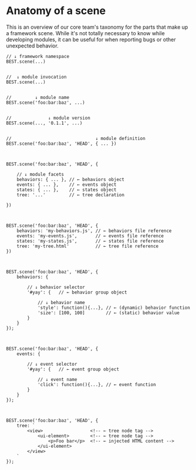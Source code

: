 # Anatomy of a scene

This is an overview of our core team's taxonomy for the parts that make up a framework scene. While it's not totally necessary to know while developing modules, it can be useful for when reporting bugs or other unexpected behavior.


    // ↓ framework namespace
    BEST.scene(...)


    //  ↓ module invocation
    BEST.scene(...)


    //         ↓ module name
    BEST.scene('foo:bar:baz', ...)


    //              ↓ module version
    BEST.scene(..., '0.1.1', ...)


    //                                ↓ module definition
    BEST.scene('foo:bar:baz', 'HEAD', { ... })



    BEST.scene('foo:bar:baz', 'HEAD', {

        // ↓ module facets
        behaviors: { ... }, // ← behaviors object
        events: { ... },    // ← events object
        states: { ... },    // ← states object
        tree: '...'         // ← tree declaration

    })



    BEST.scene('foo:bar:baz', 'HEAD', {
        behaviors: 'my-behaviors.js', // ← behaviors file reference
        events: 'my-events.js',       // ← events file reference
        states: 'my-states.js',       // ← states file reference
        tree: 'my-tree.html'          // ← tree file reference
    })



    BEST.scene('foo:bar:baz', 'HEAD', {
        behaviors: {

            // ↓ behavior selector
            '#yay': {   // ← behavior group object

                // ↓ behavior name
                'style': function(){...}, // ← (dynamic) behavior function
                'size': [100, 100]        // ← (static) behavior value
            }
        }
    });



    BEST.scene('foo:bar:baz', 'HEAD', {
        events: {

            // ↓ event selector
            '#yay': {   // ← event group object

                // ↓ event name
                'click': function(){...}, // ← event function
            }
        }
    });



    BEST.scene('foo:bar:baz', 'HEAD', {
        tree: `
            <view>                  <!-- ← tree node tag -->
                <ui-element>        <!-- ← tree node tag -->
                    <p>Foo bar</p>  <!-- ← injected HTML content -->
                </ui-element>
            </view>
        `
    });
